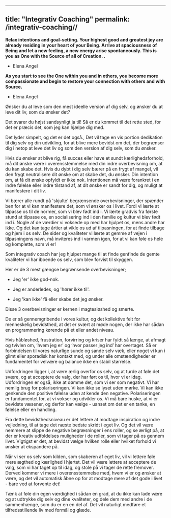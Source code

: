 
---
title: "Integrativ Coaching"
permalink: /integrativ-coaching//
---



**Relax intentions and goal-setting. Your highest good and greatest joy are already residing in your heart of your Being. Arrive at spaciousness of Being and let a new feeling, a new energy arise spontaneously. This is you as One with the Source of all of Creation. .**

 - Elena Angel
 
 **As you start to see the One within you and in others, you become more compassionate and begin to restore your connection with others and with Source.**
 
  - Elena Angel
 
 Ønsker du at leve som den mest ideelle version af dig selv, og ønsker du at leve dit liv, som du ønsker det?
 
 Det svarer du højst sandsynligt ja til! Så er du kommet til det rette sted, for det er præcis det, som jeg kan hjælpe dig med.
 
 Det lyder simpelt, og det er det også., Det vil tage en vis portion dedikation til dig selv og din udvikling, for at blive mere bevidst om det, der begrænser dig i netop at leve det liv og som den version af dig selv, som du ønsker. 

 Hvis du ønsker at blive rig, få succes eller have et sundt kærlighedsforhold, må dit ønske være i overensstemmelse med din indre overbevisning om, at du kan skabe det. Hvis du dybt i dig selv bærer på en frygt af mangel, vil den frygt neutralisere dit ønske om at skabe det, du ønsker. Din intention om, at få dit ønske opfyldt er ikke nok. Intentionen må være forankret i en indre følelse eller indre tilstand af, at dit ønske er sandt for dig, og muligt at manifestere i dit liv.

 Vi bærer alle rundt på 'skjulte' begrænsende overbevisninger, der spænder ben for at vi kan manifestere det, som vi ønsker os i livet. Fordi vi lærte at tilpasse os til de normer, som vi blev født ind i. Vi lærte gradvis fra første stund at tilpasse os, en socialisering ind i den familie og kultur vi blev født ind i. Nogle af de værdier vi voksede op med har hjulpet os, mens andre har ikke. Og det kan tage årtier at vikle os ud af tilpasningen, for at finde tilbage og hjem i os selv. De sider og kvaliteter vi lærte at gemme af vejen i tilpasningens navn, må inviteres ind i varmen igen, for at vi kan føle os hele og komplette, som vi er!

 Som integrativ coach har jeg hjulpet mange til at finde genfinde de gemte kvaliteter vi har iboende os selv, som blev forvist til skyggen. 

 Her er de 3 mest gængse begrænsende overbevisninger;

- Jeg 'er' ikke god-nok.

- Jeg er anderledes, og 'hører ikke til'.

- Jeg 'kan ikke' få eller skabe det jeg ønsker.

Disse 3 overbevisninger er kernen i magtesløshed og smerte.

De er så gennemgribende i vores kultur, og det kollektive felt for menneskelig bevidsthed, at det er svært at møde nogen, der ikke har sådan en programmering kørende på et eller andet niveau.

Hvis håbløshed, frustration, forvirring og kriser har fyldt så længe, at afmagt og tvivlen om, ‘hvem jeg er’ og ‘hvor passer jeg ind’ har overtaget. Så er forbindelsen til vores naturlige sunde og sande selv væk, eller noget vi kun i glimt eller sporadisk har kontakt med, og under alle omstændigheder er fundamentet for velvære og balance ikke en stabil størrelse.

Udfordringen ligger i, at være ærlig overfor os selv, og at turde at føle det svære, og at acceptere de valg, der har ført os til, hvor vi er idag. Udfordringen er også, ikke at dømme det, som vi ser som negativt. Vi har nemlig brug for polariseringen. Vi kan ikke se lyset uden mørke. Vi kan ikke genkende den positive følelse uden at kende den negative. Polariseringen er fundamentet for, at vi vokser og udvikler os. Vi må bare huske, at vi er bevidste væsener, og derfor kan vælge - uanset om det er en tanke, en følelse eller en handling.

Fra dette bevidsthedsniveau er det lettere at modtage inspiration og indre vejledning, til at tage det næste bedste skridt i eget liv. Og det vil være nemmere at slippe de negative begræsninger i ens roller, og se ærligt på, at der er kreativ udfoldelses muligheder i de roller, som vi tager på os gennem livet. Vigtigst er det, at bevidst vælge hvilken rolle eller hvilket forhold vi ønsker at ekspandere på.

Når vi ser os selv som kilden, som skaberen af eget liv, vil vi lettere føle mere ægthed og kærlighed i hjertet. Det vil være lettere at acceptere de valg, som vi har taget op til idag, og stole på vi tager de rette fremover. Derved kommer vi mere i overensstemmelse med, hvem vi er og ønsker at være, og det vil automatisk åbne op for at modtage mere af det gode i livet - bare ved at forvente det!

Tænk at føle din egen værdighed i sådan en grad, at du ikke kan lade være og at udtrykke dig selv og dine kvaliteter, og dele dem med andre i de sammenhænge, som du er en en del af. Det vil naturligt medføre et tilfredsstillende liv med formål og glæde.



